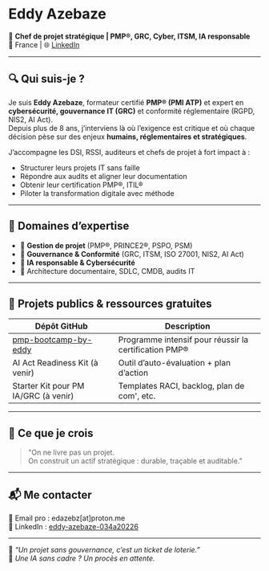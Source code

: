 # Eddy Azebaze

🎯 **Chef de projet stratégique | PMP®, GRC, Cyber, ITSM, IA responsable**  
📍 France | 🌐 [LinkedIn](https://www.linkedin.com/in/eddy-azebaze-034a20226)

---

## 🔍 Qui suis-je ?

Je suis **Eddy Azebaze**, formateur certifié **PMP® (PMI ATP)** et expert en **cybersécurité, gouvernance IT (GRC)** et conformité réglementaire (RGPD, NIS2, AI Act).  
Depuis plus de 8 ans, j’interviens là où l’exigence est critique et où chaque décision pèse sur des enjeux **humains, réglementaires et stratégiques**.

J’accompagne les DSI, RSSI, auditeurs et chefs de projet à fort impact à :
- Structurer leurs projets IT sans faille
- Répondre aux audits et aligner leur documentation
- Obtenir leur certification PMP®, ITIL®
- Piloter la transformation digitale avec méthode

---

## 🚀 Domaines d’expertise

- 💼 **Gestion de projet** (PMP®, PRINCE2®, PSPO, PSM)
- 🔐 **Gouvernance & Conformité** (GRC, ITSM, ISO 27001, NIS2, AI Act)
- 🧠 **IA responsable & Cybersécurité**
- 🧰 Architecture documentaire, SDLC, CMDB, audits IT

---

## 📌 Projets publics & ressources gratuites

| Dépôt GitHub                     | Description                                      |
|----------------------------------|--------------------------------------------------|
| [pmp-bootcamp-by-eddy](https://github.com/Eddyazebaze/pmp-bootcamp-by-eddy) | Programme intensif pour réussir la certification PMP® |
| AI Act Readiness Kit (à venir)  | Outil d’auto-évaluation + plan d’action          |
| Starter Kit pour PM IA/GRC (à venir) | Templates RACI, backlog, plan de com', etc.     |

---

## 📣 Ce que je crois

> "On ne livre pas un projet.  
> On construit un actif stratégique : durable, traçable et auditable."

---

## 📬 Me contacter

📧 Email pro : edazebz[at]proton.me  
🔗 LinkedIn : [eddy-azebaze-034a20226](https://www.linkedin.com/in/eddy-azebaze-034a20226)

---

🧠 *“Un projet sans gouvernance, c’est un ticket de loterie.”*  
🚨 *Une IA sans cadre ? Un procès en attente.*
